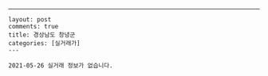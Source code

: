 ---
    layout: post
    comments: true
    title: 경상남도 창녕군
    categories: [실거래가]
    ---

    2021-05-26 실거래 정보가 없습니다.

    